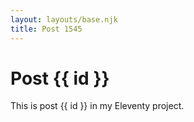 ```yaml
---
layout: layouts/base.njk
title: Post 1545
---
```


# Post {{ id }}

This is post {{ id }} in my Eleventy project.
